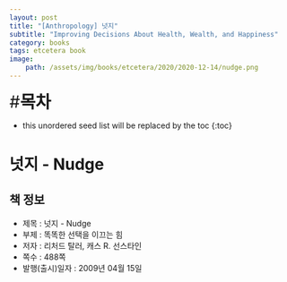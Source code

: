 ```yaml
---
layout: post
title: "[Anthropology] 넛지"
subtitle: "Improving Decisions About Health, Wealth, and Happiness"
category: books
tags: etcetera book
image:
    path: /assets/img/books/etcetera/2020/2020-12-14/nudge.png
---
```


<span style="font-size:30px;">\#**목차**</span>
* this unordered seed list will be replaced by the toc
{:toc}

# 넛지 - Nudge

## 책 정보
- 제목 : 넛지 - Nudge
- 부제 : 똑똑한 선택을 이끄는 힘
- 저자 : 리처드 탈러, 캐스 R. 선스타인
- 쪽수 : 488쪽
- 발행(출시)일자 : 2009년 04월 15일